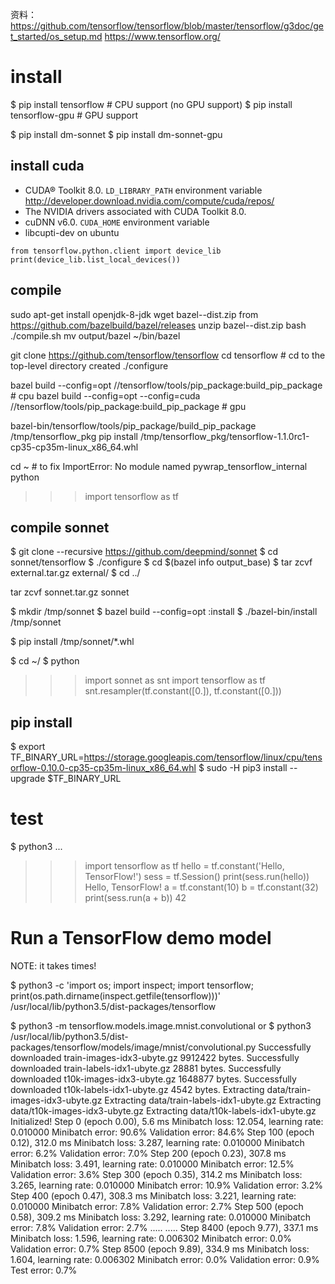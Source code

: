 资料：
https://github.com/tensorflow/tensorflow/blob/master/tensorflow/g3doc/get_started/os_setup.md
https://www.tensorflow.org/



# install


$ pip install tensorflow      # CPU support (no GPU support)
$ pip install tensorflow-gpu  # GPU support

$ pip install dm-sonnet
$ pip install dm-sonnet-gpu

## install cuda

- CUDA® Toolkit 8.0. `LD_LIBRARY_PATH` environment variable
    http://developer.download.nvidia.com/compute/cuda/repos/
- The NVIDIA drivers associated with CUDA Toolkit 8.0.
- cuDNN v6.0. `CUDA_HOME` environment variable
- libcupti-dev on ubuntu




```
from tensorflow.python.client import device_lib
print(device_lib.list_local_devices())
```

## compile

sudo apt-get install openjdk-8-jdk
wget bazel-<VERSION>-dist.zip from https://github.com/bazelbuild/bazel/releases
unzip bazel-<VERSION>-dist.zip
bash ./compile.sh
mv output/bazel ~/bin/bazel

git clone https://github.com/tensorflow/tensorflow
cd tensorflow  # cd to the top-level directory created
./configure

bazel build --config=opt //tensorflow/tools/pip_package:build_pip_package # cpu
bazel build --config=opt --config=cuda //tensorflow/tools/pip_package:build_pip_package   # gpu

bazel-bin/tensorflow/tools/pip_package/build_pip_package /tmp/tensorflow_pkg
pip install /tmp/tensorflow_pkg/tensorflow-1.1.0rc1-cp35-cp35m-linux_x86_64.whl

cd ~ # to fix ImportError: No module named pywrap_tensorflow_internal
python
>>> import tensorflow as tf

## compile sonnet

$ git clone --recursive https://github.com/deepmind/sonnet
$ cd sonnet/tensorflow
$ ./configure
$ cd $(bazel info output_base)
$ tar zcvf external.tar.gz external/
$ cd ../

tar zcvf sonnet.tar.gz sonnet

$ mkdir /tmp/sonnet
$ bazel build --config=opt :install
$ ./bazel-bin/install /tmp/sonnet

$ pip install /tmp/sonnet/*.whl

$ cd ~/
$ python
>>> import sonnet as snt
>>> import tensorflow as tf
>>> snt.resampler(tf.constant([0.]), tf.constant([0.]))

## pip install
$ export TF_BINARY_URL=https://storage.googleapis.com/tensorflow/linux/cpu/tensorflow-0.10.0-cp35-cp35m-linux_x86_64.whl
$ sudo -H pip3 install --upgrade $TF_BINARY_URL

# test

$ python3
...
>>> import tensorflow as tf
>>> hello = tf.constant('Hello, TensorFlow!')
>>> sess = tf.Session()
>>> print(sess.run(hello))
Hello, TensorFlow!
>>> a = tf.constant(10)
>>> b = tf.constant(32)
>>> print(sess.run(a + b))
42
>>>

# Run a TensorFlow demo model
NOTE: it takes times!

$ python3 -c 'import os; import inspect; import tensorflow; print(os.path.dirname(inspect.getfile(tensorflow)))'
/usr/local/lib/python3.5/dist-packages/tensorflow

$ python3 -m tensorflow.models.image.mnist.convolutional
or 
$ python3 /usr/local/lib/python3.5/dist-packages/tensorflow/models/image/mnist/convolutional.py
Successfully downloaded train-images-idx3-ubyte.gz 9912422 bytes.
Successfully downloaded train-labels-idx1-ubyte.gz 28881 bytes.
Successfully downloaded t10k-images-idx3-ubyte.gz 1648877 bytes.
Successfully downloaded t10k-labels-idx1-ubyte.gz 4542 bytes.
Extracting data/train-images-idx3-ubyte.gz
Extracting data/train-labels-idx1-ubyte.gz
Extracting data/t10k-images-idx3-ubyte.gz
Extracting data/t10k-labels-idx1-ubyte.gz
Initialized!
Step 0 (epoch 0.00), 5.6 ms
Minibatch loss: 12.054, learning rate: 0.010000
Minibatch error: 90.6%
Validation error: 84.6%
Step 100 (epoch 0.12), 312.0 ms
Minibatch loss: 3.287, learning rate: 0.010000
Minibatch error: 6.2%
Validation error: 7.0%
Step 200 (epoch 0.23), 307.8 ms
Minibatch loss: 3.491, learning rate: 0.010000
Minibatch error: 12.5%
Validation error: 3.6%
Step 300 (epoch 0.35), 314.2 ms
Minibatch loss: 3.265, learning rate: 0.010000
Minibatch error: 10.9%
Validation error: 3.2%
Step 400 (epoch 0.47), 308.3 ms
Minibatch loss: 3.221, learning rate: 0.010000
Minibatch error: 7.8%
Validation error: 2.7%
Step 500 (epoch 0.58), 309.2 ms
Minibatch loss: 3.292, learning rate: 0.010000
Minibatch error: 7.8%
Validation error: 2.7%
.....
.....
Step 8400 (epoch 9.77), 337.1 ms
Minibatch loss: 1.596, learning rate: 0.006302
Minibatch error: 0.0%
Validation error: 0.7%
Step 8500 (epoch 9.89), 334.9 ms
Minibatch loss: 1.604, learning rate: 0.006302
Minibatch error: 0.0%
Validation error: 0.9%
Test error: 0.7%










